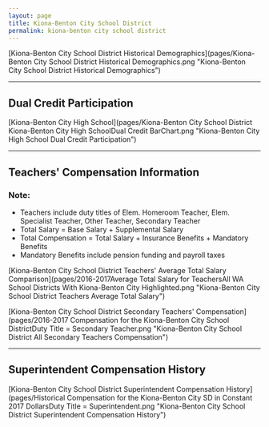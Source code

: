 ```yaml
---
layout: page
title: Kiona-Benton City School District
permalink: kiona-benton city school district
---
```



[Kiona-Benton City School District Historical Demographics](pages/Kiona-Benton City School District Historical Demographics.png "Kiona-Benton City School District Historical Demographics")

___

## Dual Credit Participation

[Kiona-Benton City High School](pages/Kiona-Benton City School District Kiona-Benton City High SchoolDual Credit BarChart.png "Kiona-Benton City High School Dual Credit Participation")


___

## Teachers' Compensation Information
### Note:
- Teachers include duty titles of Elem. Homeroom Teacher, Elem. Specialist Teacher, Other Teacher, Secondary Teacher
- Total Salary = Base Salary + Supplemental Salary
- Total Compensation = Total Salary + Insurance Benefits + Mandatory Benefits
- Mandatory Benefits include pension funding and payroll taxes

[Kiona-Benton City School District Teachers' Average Total Salary Comparison](pages/2016-2017Average Total Salary for TeachersAll WA School Districts With Kiona-Benton City Highlighted.png "Kiona-Benton City School District Teachers Average Total Salary")

[Kiona-Benton City School District Secondary Teachers' Compensation](pages/2016-2017 Compensation for the Kiona-Benton City School DistrictDuty Title = Secondary Teacher.png "Kiona-Benton City School District All Secondary Teachers Compensation")


___

## Superintendent Compensation History

[Kiona-Benton City School District Superintendent Compensation History](pages/Historical Compensation for the Kiona-Benton City SD in Constant 2017 DollarsDuty Title = Superintendent.png "Kiona-Benton City School District Superintendent Compensation History")

